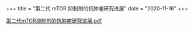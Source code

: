 +++
title = "第二代 mTOR 抑制剂的抗肿瘤研究进展"
date = "2020-11-16"
+++

[第二代mTOR抑制剂的抗肿瘤研究进展.pdf](../第二代mTOR抑制剂的抗肿瘤研究进展.pdf)

